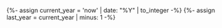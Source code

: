 {%- assign current_year         = 'now' | date: "%Y" | to_integer -%}
{%- assign last_year            = current_year | minus: 1 -%}

<ul id="meetings_list" class="list-unstyled mrgn-tp-lg lst-spcd-0 meetings" data-wb-json='{ "url": "/meetings/meetings?year={{ last_year }}", "mapping": ["/title", "/start", "/end", "/web1", "/web2", "/contact", "/location", "/address", "/phone", "/email", "/bibCode", "/keywords", "/meetingNumber"], "queryall": [".title", ".start", ".end", ".web1", ".web2",".contact", ".location", ".address", ".phone", ".email", ".proceedings", ".keywords", ".meeting-number"] }'>
        <template>
        <li>
        {%- include meetings/listing-item.markdown -%}
        </li>
        </template>
</ul>